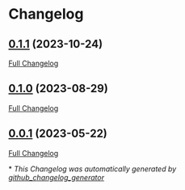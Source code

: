 # Changelog

## [0.1.1](https://github.com/brsynth/taxonid/tree/0.1.1) (2023-10-24)

[Full Changelog](https://github.com/brsynth/taxonid/compare/0.1.0...0.1.1)

## [0.1.0](https://github.com/brsynth/taxonid/tree/0.1.0) (2023-08-29)

[Full Changelog](https://github.com/brsynth/taxonid/compare/0.0.1...0.1.0)

## [0.0.1](https://github.com/brsynth/taxonid/tree/0.0.1) (2023-05-22)

[Full Changelog](https://github.com/brsynth/taxonid/compare/8a87fd1304276a255f5daa8d5bbae3d5a0201faa...0.0.1)



\* *This Changelog was automatically generated by [github_changelog_generator](https://github.com/github-changelog-generator/github-changelog-generator)*
